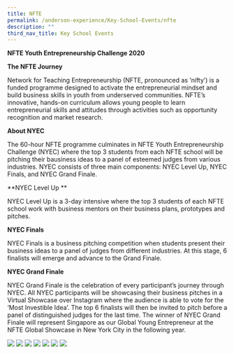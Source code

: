 ```yaml
---
title: NFTE
permalink: /anderson-experience/Key-School-Events/nfte
description: ""
third_nav_title: Key School Events
---
```

**NFTE Youth Entrepreneurship Challenge 2020**

**The NFTE Journey**

Network for Teaching Entrepreneurship  (NFTE, pronounced as ‘nifty’) is a funded programme designed to activate the entrepreneurial mindset and build business skills in youth from underserved communities. NFTE’s innovative, hands-on curriculum allows young people to learn entrepreneurial skills and attitudes through activities such as opportunity recognition and market research.

**About NYEC**

The 60-hour NFTE programme culminates in NFTE Youth Entrepreneurship Challenge (NYEC) where the top 3 students from each NFTE school will be pitching their bausiness ideas to a panel of esteemed judges from various industries. NYEC consists of three main components: NYEC Level Up, NYEC Finals, and NYEC Grand Finale.

**NYEC Level Up **

NYEC Level Up is a 3-day intensive where the top 3 students of each NFTE school work with business mentors on their business plans, prototypes and pitches.

**NYEC Finals**

NYEC Finals is a business pitching competition when students present their business ideas to a panel of judges from different industries. At this stage, 6 finalists will emerge and advance to the Grand Finale.

**NYEC Grand Finale**

NYEC Grand Finale is the celebration of every participant’s journey through NYEC. All NYEC participants will be showcasing their business pitches in a Virtual Showcase over Instagram where the audience is able to vote for the ‘Most Investible Idea’. The top 6 finalists will then be invited to pitch before a panel of distinguished judges for the last time. The winner of NYEC Grand Finale will represent Singapore as our Global Young Entrepreneur at the NFTE Global Showcase in New York City in the following year.

![](/images/NFTE01.jpeg)
![](/images/NFTE02.jpeg)
![](/images/NFTE03.jpeg)
![](/images/NFTE04.jpeg)
![](/images/NFTE05.jpeg)
![](/images/NFTE06.jpeg)
![](/images/NFTE07.jpeg)